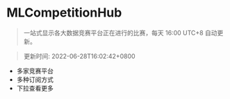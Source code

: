 # MLCompetitionHub

> 一站式显示各大数据竞赛平台正在进行的比赛，每天 16:00 UTC+8 自动更新。
  
> 更新时间: 2022-06-28T16:02:42+0800 

* 多家竞赛平台
* 多种订阅方式
* 下拉查看更多
